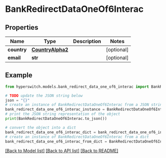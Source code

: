 # BankRedirectDataOneOf6Interac


## Properties

Name | Type | Description | Notes
------------ | ------------- | ------------- | -------------
**country** | [**CountryAlpha2**](CountryAlpha2.md) |  | [optional] 
**email** | **str** |  | [optional] 

## Example

```python
from hyperswitch.models.bank_redirect_data_one_of6_interac import BankRedirectDataOneOf6Interac

# TODO update the JSON string below
json = "{}"
# create an instance of BankRedirectDataOneOf6Interac from a JSON string
bank_redirect_data_one_of6_interac_instance = BankRedirectDataOneOf6Interac.from_json(json)
# print the JSON string representation of the object
print(BankRedirectDataOneOf6Interac.to_json())

# convert the object into a dict
bank_redirect_data_one_of6_interac_dict = bank_redirect_data_one_of6_interac_instance.to_dict()
# create an instance of BankRedirectDataOneOf6Interac from a dict
bank_redirect_data_one_of6_interac_from_dict = BankRedirectDataOneOf6Interac.from_dict(bank_redirect_data_one_of6_interac_dict)
```
[[Back to Model list]](../README.md#documentation-for-models) [[Back to API list]](../README.md#documentation-for-api-endpoints) [[Back to README]](../README.md)


